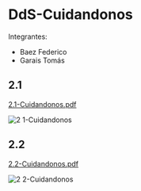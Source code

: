 # DdS-Cuidandonos

Integrantes:
- Baez Federico
- Garais Tomás

## 2.1
[2.1-Cuidandonos.pdf](https://github.com/Federico-Baez/DdS-Cuidandonos/files/15178871/2.1-Cuidandonos.pdf)

![2 1-Cuidandonos](https://github.com/Federico-Baez/DdS-Cuidandonos/assets/67663140/3f6241d6-64a5-41a2-a6d3-37ae70835203)


## 2.2
[2.2-Cuidandonos.pdf](https://github.com/Federico-Baez/DdS-Cuidandonos/files/15178872/2.2-Cuidandonos.pdf)

![2 2-Cuidandonos](https://github.com/Federico-Baez/DdS-Cuidandonos/assets/67663140/0bf00a0c-dd87-4d1b-a752-c126a7c1b841)
